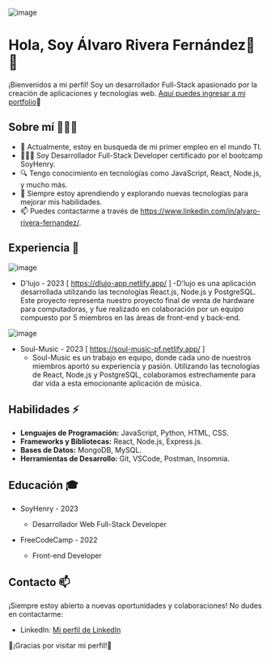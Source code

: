 ![image](https://github.com/Arivera97/Arivera97/assets/105229862/ef46f171-a77c-4922-bb01-48b15eacf79d)

# Hola, Soy Álvaro Rivera Fernández👋👨

¡Bienvenidos a mi perfil! Soy un desarrollador Full-Stack apasionado por la creación de aplicaciones y tecnologías web. [Aquí puedes ingresar a mi portfolio](https://portfolio-arivera.netlify.app/)🚀

## Sobre mí 👨🏻‍💻

- 🔭 Actualmente, estoy en busqueda de mi primer empleo en el mundo TI.
- 👨🏻‍🎓 Soy Desarrollador Full-Stack Developer certificado por el bootcamp SoyHenry.
- 🔍 Tengo conocimiento en tecnologías como JavaScript, React, Node.js, y mucho más.
- 🌱 Siempre estoy aprendiendo y explorando nuevas tecnologías para mejorar mis habilidades.
- 📫 Puedes contactarme a través de https://www.linkedin.com/in/alvaro-rivera-fernandez/.

## Experiencia 🌱

![image](https://github.com/Arivera97/Arivera97/assets/105229862/6f51134c-ce06-45a1-bde8-2582750a14ce)

- D'lujo - 2023 [ https://dlujo-app.netlify.app/ ]
  -D'lujo es una aplicación desarrollada utilizando las tecnologías React.js, Node.js y PostgreSQL. Este proyecto representa nuestro proyecto final de venta de hardware para computadoras, y fue realizado en colaboración por un equipo compuesto por 5 miembros en las áreas de front-end y back-end.

![image](https://github.com/Arivera97/Arivera97/assets/105229862/6f50a8da-876b-4fb6-9236-ce746736da1b)

- Soul-Music - 2023 [ https://soul-music-pf.netlify.app/ ]
  - Soul-Music es un trabajo en equipo, donde cada uno de nuestros miembros aportó su experiencia y pasión. Utilizando las tecnologías de React, Node.js y PostgreSQL, colaboramos estrechamente para dar vida a esta emocionante aplicación de música.

## Habilidades ⚡

- **Lenguajes de Programación:** JavaScript, Python, HTML, CSS.
- **Frameworks y Bibliotecas:** React, Node.js, Express.js.
- **Bases de Datos:** MongoDB, MySQL.
- **Herramientas de Desarrollo:** Git, VSCode, Postman, Insomnia.

## Educación 🎓

- SoyHenry - 2023 
  - Desarrollador Web Full-Stack Developer
  
- FreeCodeCamp - 2022
  - Front-end Developer

## Contacto 📫

¡Siempre estoy abierto a nuevas oportunidades y colaboraciones! No dudes en contactarme:

- LinkedIn: [Mi perfil de LinkedIn](https://www.linkedin.com/in/alvaro-rivera-fernandez/)

👋¡Gracias por visitar mi perfil!👋
<!--
**Arivera97/Arivera97** is a ✨ _special_ ✨ repository because its `README.md` (this file) appears on your GitHub profile.

Here are some ideas to get you started:

-  I’m currently working on ...
-  I’m currently learning ...
- 👯 I’m looking to collaborate on ...
- 🤔 I’m looking for help with ...
- 💬 Ask me about ...
-  📫 How to reach me: ...
- 😄 Pronouns: ...
- ⚡ Fun fact: ...
-->
